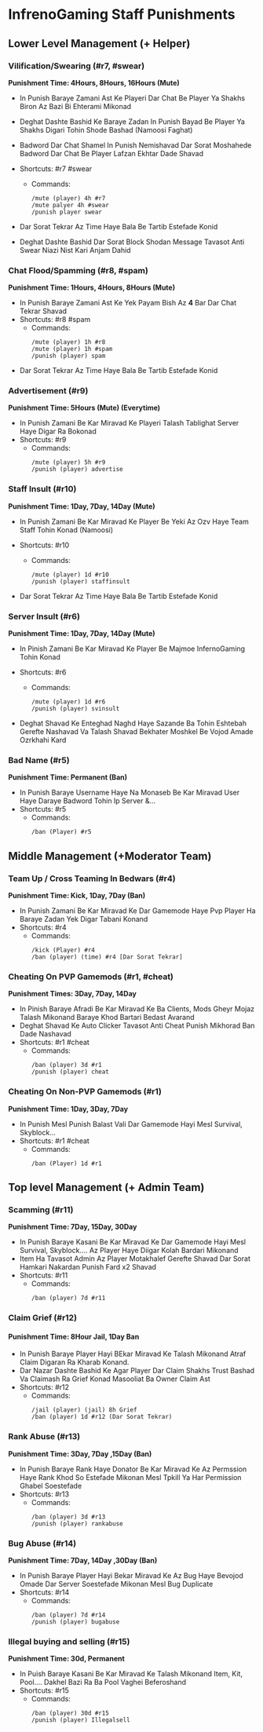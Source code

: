 # InfrenoGaming Staff Punishments
## Lower Level Management (+ Helper)

### Vilification/Swearing (#r7, #swear)

**Punishment Time: 4Hours, 8Hours, 16Hours (Mute)**

- In Punish Baraye Zamani Ast Ke Playeri Dar Chat Be Player Ya Shakhs Biron Az Bazi Bi Ehterami Mikonad
- Deghat Dashte Bashid Ke Baraye Zadan In Punish Bayad Be Player Ya Shakhs Digari Tohin Shode Bashad (Namoosi Faghat)
- Badword Dar Chat Shamel In Punish Nemishavad Dar Sorat Moshahede Badword Dar Chat Be Player Lafzan Ekhtar Dade Shavad

- Shortcuts: #r7 #swear
  - Commands:
      ```
      /mute (player) 4h #r7
      /mute palyer 4h #swear
      /punish player swear
      ```

- Dar Sorat Tekrar Az Time Haye Bala Be Tartib Estefade Konid
- Deghat Dashte Bashid Dar Sorat Block Shodan Message Tavasot Anti Swear Niazi Nist Kari Anjam Dahid
<!-- Dar Chat Be Player Lafzan Ekhtar Dahid -->

### Chat Flood/Spamming (#r8, #spam)
**Punishment Time: 1Hours, 4Hours, 8Hours (Mute)**

 - In Punish Baraye Zamani Ast Ke Yek Payam Bish Az **4** Bar Dar Chat Tekrar Shavad
 - Shortcuts: #r8 #spam
    - Commands:
      ```
      /mute (player) 1h #r8
      /mute (player) 1h #spam
      /punish (player) spam
      ```
 - Dar Sorat Tekrar Az Time Haye Bala Be Tartib Estefade Konid
 
### Advertisement (#r9)
**Punishment Time: 5Hours (Mute) (Everytime)**
 - In Punish Zamani Be Kar Miravad Ke Playeri Talash Tablighat Server Haye Digar Ra Bokonad
 - Shortcuts: #r9
    - Commands:
      ```
      /mute (player) 5h #r9
      /punish (player) advertise
      ```

### Staff Insult (#r10)
**Punishment Time: 1Day, 7Day, 14Day (Mute)**
- In Punish Zamani Be Kar Miravad Ke Player Be Yeki Az Ozv Haye Team Staff Tohin Konad (Namoosi)
- Shortcuts: #r10
  - Commands:
      ```
      /mute (player) 1d #r10
      /punish (player) staffinsult
      ```

- Dar Sorat Tekrar Az Time Haye Bala Be Tartib Estefade Konid

### Server Insult (#r6)
**Punishment Time: 1Day, 7Day, 14Day (Mute)**
- In Pinish Zamani Be Kar Miravad Ke Player Be Majmoe InfernoGaming Tohin Konad
- Shortcuts: #r6
  - Commands:
      ```
      /mute (player) 1d #r6
      /punish (player) svinsult
      ```

- Deghat Shavad Ke Enteghad Naghd Haye Sazande Ba Tohin Eshtebah Gerefte Nashavad
Va Talash Shavad Bekhater Moshkel Be Vojod Amade Ozrkhahi Kard

### Bad Name (#r5)
**Punishment Time: Permanent (Ban)**
- In Punish Baraye Username Haye Na Monaseb Be Kar Miravad User Haye Daraye Badword Tohin Ip Server &...
- Shortcuts: #r5
  - Commands:
    ```
    /ban (Player) #r5
    ```
 
## Middle Management (+Moderator Team)
### Team Up / Cross Teaming In Bedwars (#r4)
**Punishment Time: Kick, 1Day, 7Day (Ban)**
- In Punish Zamani Be Kar Miravad Ke Dar Gamemode Haye Pvp Player Ha Baraye Zadan Yek Digar Tabani Konand
- Shortcuts: #r4
  - Commands:
    ```
    /kick (Player) #r4
    /ban (player) (time) #r4 [Dar Sorat Tekrar]
    ```

### Cheating On PVP Gamemods (#r1, #cheat)
**Punishment Times: 3Day, 7Day, 14Day**
- In Pinish Baraye Afradi Be Kar Miravad Ke Ba Clients, Mods Gheyr Mojaz Talash Mikonand Baraye Khod Bartari Bedast Avarand
- Deghat Shavad Ke Auto Clicker Tavasot Anti Cheat Punish Mikhorad Ban Dade Nashavad
- Shortcuts: #r1 #cheat
  - Commands:
    ```
    /ban (player) 3d #r1
    /punish (player) cheat
    ```

### Cheating On Non-PVP Gamemods (#r1)
**Punishment Time: 1Day, 3Day, 7Day**
- In Punish Mesl Punish Balast Vali Dar Gamemode Hayi Mesl Survival, Skyblock... 
- Shortcuts: #r1 #cheat
  - Commands:
    ```
    /ban (Player) 1d #r1
    ```


## Top level Management (+ Admin Team)
### Scamming (#r11)
**Punishment Time: 7Day, 15Day, 30Day**
- In Punish Baraye Kasani Be Kar Miravad Ke Dar Gamemode Hayi Mesl Survival, Skyblock.... Az  Player Haye Diigar Kolah Bardari Mikonand
- Item Ha Tavasot Admin Az Player Motakhalef Gerefte Shavad Dar Sorat Hamkari Nakardan Punish Fard x2 Shavad
- Shortcuts: #r11
  - Commands:
    ```
    /ban (player) 7d #r11
    ```
 
 
 ### Claim Grief (#r12)
 #### Punishment Time: 8Hour Jail, 1Day Ban
- In Punish Baraye Player Hayi BEkar Miravad Ke Talash Mikonand Atraf Claim Digaran Ra Kharab Konand.
- Dar Nazar Dashte Bashid Ke Agar Player Dar Claim Shakhs Trust Bashad Va Claimash Ra Grief Konad Masooliat Ba Owner Claim Ast
- Shortcuts: #r12
  - Commands:
    ```
    /jail (player) (jail) 8h Grief
    /ban (player) 1d #r12 (Dar Sorat Tekrar)
    ```

### Rank Abuse (#r13)
**Punishment Time: 3Day, 7Day ,15Day (Ban)**
 - In Punish Baraye Rank Haye Donator Be Kar Miravad Ke Az Permssion Haye Rank Khod So Estefade Mikonan Mesl Tpkill Ya Har Permission Ghabel Soestefade
- Shortcuts: #r13
  - Commands:
    ```
    /ban (player) 3d #r13
    /punish (player) rankabuse
    ```
  
### Bug Abuse (#r14)
**Punishment Time: 7Day, 14Day ,30Day (Ban)**
- In Punish Baraye Player Hayi Bekar Miravad Ke Az Bug Haye Bevojod Omade Dar Server Soestefade Mikonan Mesl Bug Duplicate
- Shortcuts: #r14
  - Commands:
    ```
    /ban (player) 7d #r14
    /punish (player) bugabuse
    ```
 
### Illegal buying and selling (#r15)
**Punishment Time: 30d, Permanent**
- In Puish Baraye Kasani Be Kar Miravad Ke Talash Mikonand Item, Kit, Pool.... Dakhel Bazi Ra Ba Pool Vaghei Beferoshand
- Shortcuts: #r15
  - Commands:
    ```
    /ban (player) 30d #r15
    /punish (player) Illegalsell
    ```
